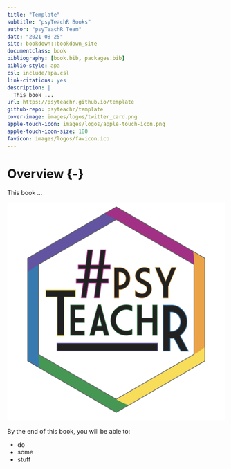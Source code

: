 ```yaml
--- 
title: "Template"
subtitle: "psyTeachR Books"
author: "psyTeachR Team"
date: "2021-08-25"
site: bookdown::bookdown_site
documentclass: book
bibliography: [book.bib, packages.bib]
biblio-style: apa
csl: include/apa.csl
link-citations: yes
description: |
  This book ...
url: https://psyteachr.github.io/template
github-repo: psyteachr/template
cover-image: images/logos/twitter_card.png
apple-touch-icon: images/logos/apple-touch-icon.png
apple-touch-icon-size: 180
favicon: images/logos/favicon.ico
---
```




# Overview {-}

This book ...

<div class="small_right"><img src="images/logos/logo.png" 
     alt="ADS Hex Logo" /></div>

By the end of this book, you will be able to:

* do
* some
* stuff


